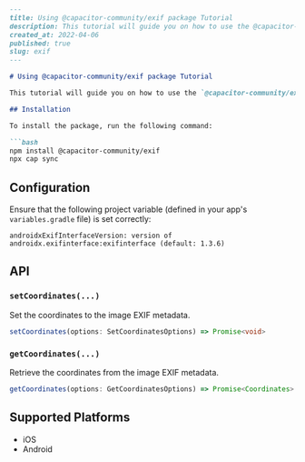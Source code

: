 ```md
---
title: Using @capacitor-community/exif package Tutorial
description: This tutorial will guide you on how to use the @capacitor-community/exif package to interact with image EXIF metadata.
created_at: 2022-04-06
published: true
slug: exif
---

# Using @capacitor-community/exif package Tutorial

This tutorial will guide you on how to use the `@capacitor-community/exif` package to interact with image EXIF metadata.

## Installation

To install the package, run the following command:

```bash
npm install @capacitor-community/exif
npx cap sync
```

## Configuration

Ensure that the following project variable (defined in your app's `variables.gradle` file) is set correctly:

```
androidxExifInterfaceVersion: version of androidx.exifinterface:exifinterface (default: 1.3.6)
```

## API

### `setCoordinates(...)`

Set the coordinates to the image EXIF metadata.

```typescript
setCoordinates(options: SetCoordinatesOptions) => Promise<void>
```

### `getCoordinates(...)`

Retrieve the coordinates from the image EXIF metadata.

```typescript
getCoordinates(options: GetCoordinatesOptions) => Promise<Coordinates>
```

## Supported Platforms

- iOS
- Android

```
